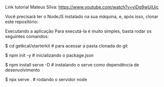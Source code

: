 Link tutorial Mateus Silva: https://www.youtube.com/watch?v=yiDq9wUiUjc

Você precisará ter o NodeJS instalado na sua máquina, e, após isso, clonar este repositório:

Executando a aplicação
Para executá-la é muito simples, basta rodar os seguintes comandos:

$ cd getkcal/starterkit # para acessar a pasta clonada do git

$ npm init -y # inicializando o package.json

$ npm install serve -D # instalando o serve como dependência de desenvolvimento

$ npx serve . # rodando o servidor node

